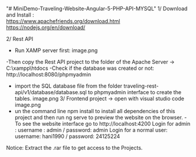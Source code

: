 "# MiniDemo-Traveling-Website-Angular-5-PHP-API-MYSQL"
1/ Download and Install :  
https://www.apachefriends.org/download.html
https://nodejs.org/en/download/ 

2/ Rest API
- Run XAMP server first:
image.png

-Then copy the Rest API project to the folder of the Apache Server  -> C:\xampp\htdocs
-Check if the database was created or not: http://localhost:8080/phpmyadmin
- import the SQL database file from the folder traveling-rest-api/v1/database/database.sql to phpmyadmin interface to create the tables.
image.png
3/ Frontend project  -> open with visual studio code
image.png
- un the command line npm install to install all dependencies of this project and then run ng serve to preview the website on the browser.
-To see the website interface go to http://localhost:4200
    Login for admin : username : admin / password: admin
    Login for a normal user: username: hani1990 / password: 24125224

Notice: Extract the .rar file to get access to the Projects.
